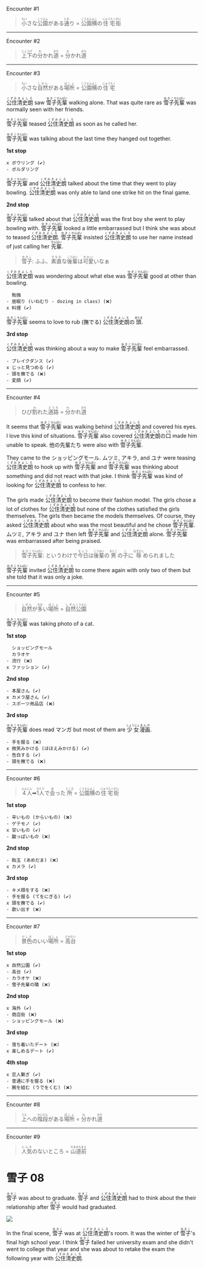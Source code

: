 Encounter #1

> <ruby>小<rt>ちい</rt>さな<rt></rt>公園<rt>こうえん</rt>がある<rt></rt>通<rt>とお</rt>り</ruby> = <ruby>公園<rt>こうえん</rt>横<rt>よこ</rt>の<rt></rt>住宅<rt>じゅうたく</rt>街<rt>がい</rt></ruby>

---

Encounter #2

> <ruby>上下<rt>じょうげ</rt>の<rt></rt>分<rt>わ</rt>かれ<rt></rt>道<rt>みち</rt></ruby> = <ruby>分<rt>わ</rt>かれ<rt></rt>道<rt>みち</rt></ruby>

---

Encounter #3

> <ruby>小<rt>ちい</rt>さな<rt></rt>自然<rt>しぜん</rt>がある<rt></rt>場所<rt>ばしょ</rt></ruby> = <ruby>公園<rt>こうえん</rt>横<rt>よこ</rt>の<rt></rt>住宅<rt>じゅうたく</rt></ruby>

<ruby>公住<rt>くずみ</rt>清史朗<rt>きよしろ</rt></ruby> saw <ruby>雪子<rt>ゆきこ</rt>先輩<rt>せんぱい</rt></ruby> walking alone. That was quite rare as <ruby>雪子<rt>ゆきこ</rt>先輩<rt>せんぱい</rt></ruby> was normally seen with her friends.

<ruby>雪子<rt>ゆきこ</rt>先輩<rt>せんぱい</rt></ruby> teased <ruby>公住<rt>くずみ</rt>清史朗<rt>きよしろ</rt></ruby> as soon as he called her.

<ruby>雪子<rt>ゆきこ</rt>先輩<rt>せんぱい</rt></ruby> was talking about the last time they hanged out together.

__1st stop__

```
x ボウリング (✔)
- ボルダリング
```

<ruby>雪子<rt>ゆきこ</rt>先輩<rt>せんぱい</rt></ruby> and <ruby>公住<rt>くずみ</rt>清史朗<rt>きよしろ</rt></ruby> talked about the time that they went to play bowling. <ruby>公住<rt>くずみ</rt>清史朗<rt>きよしろ</rt></ruby> was only able to land one strike hit on the final game.

__2nd stop__

<ruby>雪子<rt>ゆきこ</rt>先輩<rt>せんぱい</rt></ruby> talked about that <ruby>公住<rt>くずみ</rt>清史朗<rt>きよしろ</rt></ruby> was the first boy she went to play bowling with. <ruby>雪子<rt>ゆきこ</rt>先輩<rt>せんぱい</rt></ruby> looked a little embarrassed but I think she was about to teased <ruby>公住<rt>くずみ</rt>清史朗<rt>きよしろ</rt></ruby>. <ruby>雪子<rt>ゆきこ</rt>先輩<rt>せんぱい</rt></ruby> insisted <ruby>公住<rt>くずみ</rt>清史朗<rt>きよしろ</rt></ruby> to use her name instead of just calling her <ruby>先輩<rt>せんぱい</rt></ruby>.

> <ruby>雪子<rt>ゆきこ</rt>: ふふ、<rt></rt>素直<rt>すなお</rt>な<rt></rt>後輩<rt>こうはい</rt>は<rt></rt>可愛<rt>かわい</rt>いなぁ</ruby>

<ruby>公住<rt>くずみ</rt>清史朗<rt>きよしろ</rt></ruby> was wondering about what else was <ruby>雪子<rt>ゆきこ</rt>先輩<rt>せんぱい</rt></ruby> good at other than bowling.

```
  勉強
- 居眠り (いねむり - dozing in class) (❌)
x 料理 (✔)
```

<ruby>雪子<rt>ゆきこ</rt>先輩<rt>せんぱい</rt></ruby> seems to love to rub (撫でる) <ruby>公住<rt>くずみ</rt>清史朗<rt>きよしろ</rt>の<rt></rt>頭<rt>あたま</rt></ruby>.

__3rd stop__

<ruby>公住<rt>くずみ</rt>清史朗<rt>きよしろ</rt></ruby> was thinking about a way to make <ruby>雪子<rt>ゆきこ</rt>先輩<rt>せんぱい</rt></ruby> feel embarrassed.

```
- ブレイクダンス (✔)
x じっと見つめる (✔)
- 頭を撫でる (❌)
- 変顔 (✔)
```

---

Encounter #4

> <ruby>ひび<rt></rt>割<rt>わ</rt>れた<rt></rt>道路<rt>どうろ</rt></ruby> = <ruby>分<rt>わ</rt>かれ<rt></rt>道<rt>みち</rt></ruby>

It seems that <ruby>雪子<rt>ゆきこ</rt>先輩<rt>せんぱい</rt></ruby> was walking behind <ruby>公住<rt>くずみ</rt>清史朗<rt>きよしろ</rt></ruby> and covered his eyes. I love this kind of situations. <ruby>雪子<rt>ゆきこ</rt>先輩<rt>せんぱい</rt></ruby> also covered <ruby>公住<rt>くずみ</rt>清史朗<rt>きよしろ</rt>の<rt></rt>口<rt>くち</rt></ruby> made him unable to speak. 他の先輩たち were also with <ruby>雪子<rt>ゆきこ</rt>先輩<rt>せんぱい</rt></ruby>.

They came to the ショッピングモール. ムツミ, アキラ, and ユナ were teasing <ruby>公住<rt>くずみ</rt>清史朗<rt>きよしろ</rt></ruby> to hook up with <ruby>雪子<rt>ゆきこ</rt>先輩<rt>せんぱい</rt></ruby> and <ruby>雪子<rt>ゆきこ</rt>先輩<rt>せんぱい</rt></ruby> was thinking about something and did not react with that joke. I think <ruby>雪子<rt>ゆきこ</rt>先輩<rt>せんぱい</rt></ruby> was kind of looking for <ruby>公住<rt>くずみ</rt>清史朗<rt>きよしろ</rt></ruby> to confess to her.

The girls made <ruby>公住<rt>くずみ</rt>清史朗<rt>きよしろ</rt></ruby> to become their fashion model. The girls chose a lot of clothes for <ruby>公住<rt>くずみ</rt>清史朗<rt>きよしろ</rt></ruby> but none of the clothes satisfied the girls themselves. The girls then became the models themselves. Of course, they asked <ruby>公住<rt>くずみ</rt>清史朗<rt>きよしろ</rt></ruby> about who was the most beautiful and he chose <ruby>雪子<rt>ゆきこ</rt>先輩<rt>せんぱい</rt></ruby>. ムツミ, アキラ and ユナ then left <ruby>雪子<rt>ゆきこ</rt>先輩<rt>せんぱい</rt></ruby> and <ruby>公住<rt>くずみ</rt>清史朗<rt>きよしろ</rt></ruby> alone. <ruby>雪子<rt>ゆきこ</rt>先輩<rt>せんぱい</rt></ruby> was embarrassed after being praised.

> <ruby>雪子<rt>ゆきこ</rt>先輩<rt>せんぱい</rt>: というわけで<rt></rt>今日<rt>きょう</rt>は<rt></rt>後輩<rt>こうはい</rt>の<rt></rt>男<rt>おとこ</rt>の<rt></rt>子<rt>こ</rt>に<rt></rt>辱<rt>はずかし</rt>められました</ruby>

<ruby>雪子<rt>ゆきこ</rt>先輩<rt>せんぱい</rt></ruby> invited <ruby>公住<rt>くずみ</rt>清史朗<rt>きよしろ</rt></ruby> to come there again with only two of them but she told that it was only a joke.

---

Encounter #5

> <ruby>自然<rt>しぜん</rt>が<rt></rt>多<rt>おお</rt>い<rt></rt>場所<rt>ばしょ</rt></ruby> = <ruby>自然<rt>しぜん</rt>公園<rt>こうえん</rt></ruby>

<ruby>雪子<rt>ゆきこ</rt>先輩<rt>せんぱい</rt></ruby> was taking photo of a cat.

__1st stop__

```
  ショッピングモール
  カラオケ
- 流行 (❌)
x ファッション (✔)
```

__2nd stop__

```
- 本屋さん (✔)
x カメラ屋さん (✔)
- スポーツ用品店 (❌)
```

__3rd stop__

<ruby>雪子<rt>ゆきこ</rt>先輩<rt>せんぱい</rt></ruby> does read マンガ but most of them are <ruby>少女<rt>しょうじょ</rt>漫画<rt>まんが</rt></ruby>.

```
- 手を握る (❌)
x 微笑みかける (ほほえみかける) (✔)
- 告白する (✔)
- 頭を撫でる (❌)
```

---

Encounter #6

> <ruby>4<rt>よん</rt>人<rt>にん</rt>➡<rt></rt>1人<rt>ひとり</rt>で<rt></rt>会<rt>あ</rt>った<rt></rt>所<rt>ところ</rt></ruby> = <ruby>公園<rt>こうえん</rt>横<rt>よこ</rt>の<rt></rt>住宅<rt>じゅうたく</rt>街<rt>がい</rt></ruby>

__1st stop__

```
- 辛いもの (からいもの) (❌)
- ゲテモノ (✔)
x 甘いもの (✔)
- 酸っぱいもの (❌)
```

__2nd stop__

```
- 飴玉 (あめだま) (❌)
x カメラ (✔)
```

__3rd stop__

```
- キメ顔をする (❌)
- 手を握る (てをにぎる) (✔)
x 頭を撫でる (✔)
- 歌い出す (❌)
```

---

Encounter #7

> <ruby>景色<rt>けしき</rt>のいい<rt></rt>場所<rt>ばしょ</rt></ruby> = <ruby>高<rt>たか</rt>台<rt>だい</rt></ruby>

__1st stop__

```
x 自然公園 (✔)
- 高台 (✔)
- カラオケ (❌)
- 雪子先輩の隣 (❌)
```

__2nd stop__

```
x 海外 (✔)
- 商店街 (❌)
- ショッピングモール (❌)
```

__3rd stop__

```
- 落ち着いたデート (❌)
x 楽しめるデート (✔)
```

__4th stop__

```
x 恋人繋ぎ (✔)
- 普通に手を握る (❌)
- 腕を組む (うでをくむ) (❌)
```

---

Encounter #8

> <ruby>上<rt>うえ</rt>への<rt></rt>階段<rt>かいだん</rt>がある<rt></rt>場所<rt>ばしょ</rt></ruby> = <ruby>分<rt>わ</rt>かれ<rt></rt>道<rt>みち</rt></ruby>

---

Encounter #9

> <ruby>人気<rt>にんき</rt>のないところ</ruby> = <ruby>山<rt>やま</rt>道<rt>みち</rt>前<rt>まえ</rt></ruby>

# 雪子 08

<ruby>雪子<rt>ゆきこ</rt></ruby> was about to graduate. <ruby>雪子<rt>ゆきこ</rt></ruby> and <ruby>公住<rt>くずみ</rt>清史朗<rt>きよしろ</rt></ruby> had to think about the their relationship after <ruby>雪子<rt>ゆきこ</rt></ruby> would had graduated.

![](https://i.imgur.com/TCv7g2M.png)

In the final scene, <ruby>雪子<rt>ゆきこ</rt></ruby> was at <ruby>公住<rt>くずみ</rt>清史朗<rt>きよしろ</rt></ruby>'s room. It was the winter of <ruby>雪子<rt>ゆきこ</rt></ruby>'s final high school year. I think <ruby>雪子<rt>ゆきこ</rt></ruby> failed her university exam and she didn't went to college that year and she was about to retake the exam the following year with <ruby>公住<rt>くずみ</rt>清史朗<rt>きよしろ</rt></ruby>.

